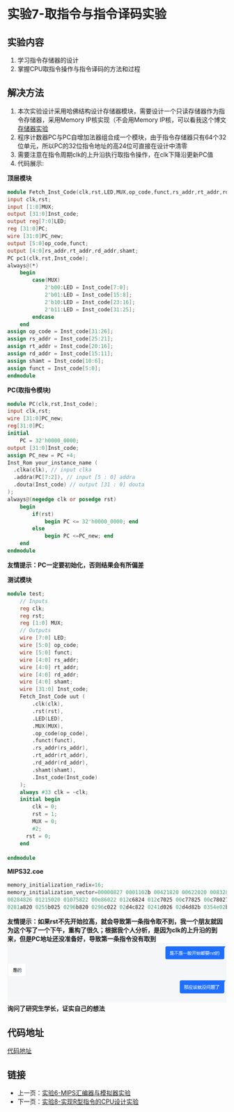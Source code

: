 # 实验7-取指令与指令译码实验

## 实验内容

1. 学习指令存储器的设计
2. 掌握CPU取指令操作与指令译码的方法和过程

## 解决方法

1. 本次实验设计采用哈佛结构设计存储器模块，需要设计一个只读存储器作为指令存储器，采用Memory IP核实现（不会用Memory
   IP核，可以看我这个博文[存储器实验](./Fifth_experiment.md)
2. 程序计数器PC与PC自增加法器组合成一个模块，由于指令存储器只有64个32位单元，所以PC的32位指令地址的高24位可直接在设计中清零
3. 需要注意在指令周期clk的上升沿执行取指令操作，在clk下降沿更新PC值
4. 代码展示:

**顶层模块**

```verilog
module Fetch_Inst_Code(clk,rst,LED,MUX,op_code,funct,rs_addr,rt_addr,rd_addr,shamt,Inst_code);
input clk,rst;
input [1:0]MUX;
output [31:0]Inst_code;
output reg[7:0]LED;
reg [31:0]PC;
wire [31:0]PC_new;
output [5:0]op_code,funct;
output [4:0]rs_addr,rt_addr,rd_addr,shamt;
PC pc1(clk,rst,Inst_code);
always@(*)
	begin
		case(MUX)
			2'b00:LED = Inst_code[7:0];
			2'b01:LED = Inst_code[15:8];
			2'b10:LED = Inst_code[23:16];
			2'b11:LED = Inst_code[31:25];
		endcase
	end
assign op_code = Inst_code[31:26];
assign rs_addr = Inst_code[25:21];
assign rt_addr = Inst_code[20:16];
assign rd_addr = Inst_code[15:11];
assign shamt = Inst_code[10:6];
assign funct = Inst_code[5:0];
endmodule
```

**PC(取指令模块)**

```verilog
module PC(clk,rst,Inst_code);
input clk,rst;
wire [31:0]PC_new;
reg[31:0]PC;
initial
	PC = 32'h0000_0000;
output [31:0]Inst_code;
assign PC_new = PC +4;
Inst_Rom your_instance_name (
  .clka(clk), // input clka
  .addra(PC[7:2]), // input [5 : 0] addra
  .douta(Inst_code) // output [31 : 0] douta
);
always@(negedge clk or posedge rst)
	begin
		if(rst)
			begin PC <= 32'h0000_0000; end
		else
			begin PC <=PC_new; end
	end
endmodule
```

**友情提示：PC一定要初始化，否则结果会有所偏差**

**测试模块**

```verilog
module test;
	// Inputs
	reg clk;
	reg rst;
	reg [1:0] MUX;
	// Outputs
	wire [7:0] LED;
	wire [5:0] op_code;
	wire [5:0] funct;
	wire [4:0] rs_addr;
	wire [4:0] rt_addr;
	wire [4:0] rd_addr;
	wire [4:0] shamt;
	wire [31:0] Inst_code;
	Fetch_Inst_Code uut (
		.clk(clk), 
		.rst(rst), 
		.LED(LED), 
		.MUX(MUX), 
		.op_code(op_code), 
		.funct(funct), 
		.rs_addr(rs_addr), 
		.rt_addr(rt_addr), 
		.rd_addr(rd_addr), 
		.shamt(shamt), 
		.Inst_code(Inst_code)
	);
	always #33 clk = ~clk;
	initial begin
		clk = 0;
		rst = 1;
		MUX = 0;
		#2;
      rst = 0;
	end
      
endmodule
```

**MIPS32.coe**

```verilog
memory_initialization_radix=16;
memory_initialization_vector=00000827 0001102b 00421820 00622020 00832820 00a33020 00463804 00a64820 01264004 
00284826 01215020 01075822 00e86022 012c6824 012c7025 00c77825 00c78027 00e38820 02289004 02239804 00f3a004 
0281a820 0255b025 0296b820 0296c022 02d4c822 0241d026 02d4d82b 0354e02b 02c2e820 0282f022 017af820;
```

**友情提示：如果rst不先开始拉高，就会导致第一条指令取不到，我一个朋友就因为这个写了一个下午，重构了很久；根据我个人分析，是因为clk的上升沿的到来，但是PC地址还没准备好，导致第一条指令没有取到**
![在这里插入图片描述](../image/image9.png)
**询问了研究生学长，证实自己的想法**

## 代码地址

[代码地址](../Seventh_experiment)

## 链接

* 上一页：[实验6-MIPS汇编器与模拟器实验](./Sixth_experiment.md)
* 下一页：[实验8-实现R型指令的CPU设计实验](./Eighth_experiment.md)